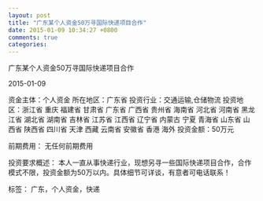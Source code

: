 ```yaml
---
layout: post
title: "广东某个人资金50万寻国际快递项目合作"
date: 2015-01-09 10:34:27 +0800
comments: true
categories: 
---
```

广东某个人资金50万寻国际快递项目合作



2015-01-09

资金主体：个人资金
所在地区：广东省
投资行业：交通运输,仓储物流
投资地区：浙江省 重庆 福建省 甘肃省 广东省 广西省 贵州省 海南省 河北省 河南省 黑龙江省 湖北省 湖南省 吉林省 江苏省 江西省 辽宁省 内蒙古 宁夏 青海省 山东省 山西省 陕西省 四川省 天津 西藏 云南省 安徽省 香港 海外
投资金额：50万元

前期费用：
无任何前期费用

投资要求概述：
本人一直从事快递行业，现想另寻一些国际快递项目合作，合作模式不限，投资金额为50万以内。具体细节可详谈，有意者可电话联系！

标签：
广东，个人资金，快递

